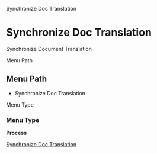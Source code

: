 
Synchronize Doc Translation
# Synchronize Doc Translation


Synchronize Document Translation

Menu Path
## Menu Path



- Synchronize Doc Translation

Menu Type
### Menu Type

**Process**


[Synchronize Doc Translation](functional-guide/process/process-translationdocsync.md)